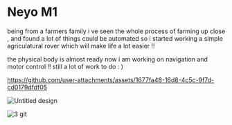 # Neyo M1
being from a farmers family i ve seen the whole process of farming up close , and found a lot of things could be automated so i started working a simple agriculatural rover which will make life a lot easier !!

the physical body is almost ready now i am working on navigation and motor control !!
still a lot of work to do : )

https://github.com/user-attachments/assets/1677fa48-16d8-4c5c-9f7d-cd0179dfdf05



![Untitled design](https://github.com/user-attachments/assets/4cf3a44f-fa24-4d5c-9962-43995efdb1e0)

![3 git](https://github.com/user-attachments/assets/e7add80e-47c1-4a38-b78b-49fbc37b2c90)
